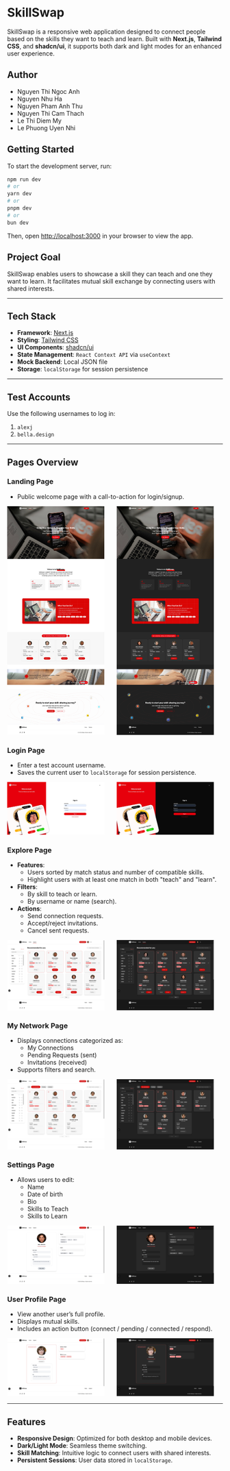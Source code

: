# SkillSwap

SkillSwap is a responsive web application designed to connect people based on the skills they want to teach and learn. Built with **Next.js**, **Tailwind CSS**, and **shadcn/ui**, it supports both dark and light modes for an enhanced user experience.

## Author

- Nguyen Thi Ngoc Anh
- Nguyen Nhu Ha
- Nguyen Pham Anh Thu
- Nguyen Thi Cam Thach
- Le Thi Diem My
- Le Phuong Uyen Nhi

## Getting Started

To start the development server, run:

```bash
npm run dev
# or
yarn dev
# or
pnpm dev
# or
bun dev
```

Then, open [http://localhost:3000](http://localhost:3000) in your browser to view the app.

## Project Goal

SkillSwap enables users to showcase a skill they can teach and one they want to learn. It facilitates mutual skill exchange by connecting users with shared interests.

---

## Tech Stack

- **Framework**: [Next.js](https://nextjs.org/)
- **Styling**: [Tailwind CSS](https://tailwindcss.com/)
- **UI Components**: [shadcn/ui](https://ui.shadcn.com/)
- **State Management**: `React Context API` via `useContext`
- **Mock Backend**: Local JSON file
- **Storage**: `localStorage` for session persistence

---

## Test Accounts

Use the following usernames to log in:

1. `alexj`
2. `bella.design`

---

## Pages Overview

### Landing Page

- Public welcome page with a call-to-action for login/signup.

<img src="public/demo/homepage-light.jpeg" alt="Homepage Light" width="45%" style="display:inline-block; margin-right:5%;">
<img src="public/demo/homepage-dark.jpeg" alt="Homepage Dark" width="45%" style="display:inline-block;">

### Login Page

- Enter a test account username.
- Saves the current user to `localStorage` for session persistence.

<img src="public/demo/login-page-light.jpeg" alt="Login Light" width="45%" style="display:inline-block; margin-right:5%;">
<img src="public/demo/login-page-dark.jpeg" alt="Login Dark" width="45%" style="display:inline-block;">

### Explore Page

- **Features**:
  - Users sorted by match status and number of compatible skills.
  - Highlight users with at least one match in both "teach" and "learn".
- **Filters**:
  - By skill to teach or learn.
  - By username or name (search).
- **Actions**:
  - Send connection requests.
  - Accept/reject invitations.
  - Cancel sent requests.

<img src="public/demo/explore-light.jpeg" alt="Explore Light" width="45%" style="display:inline-block; margin-right:5%;">
<img src="public/demo/explore-dark.jpeg" alt="Explore Dark" width="45%" style="display:inline-block;">

### My Network Page

- Displays connections categorized as:
  - My Connections
  - Pending Requests (sent)
  - Invitations (received)
- Supports filters and search.

<img src="public/demo/my-network-light.jpeg" alt="My Network Light" width="45%" style="display:inline-block; margin-right:5%;">
<img src="public/demo/my-network-dark.jpeg" alt="My Network Dark" width="45%" style="display:inline-block;">

### Settings Page

- Allows users to edit:
  - Name
  - Date of birth
  - Bio
  - Skills to Teach
  - Skills to Learn

<img src="public/demo/settings-light.jpeg" alt="Settings Light" width="45%" style="display:inline-block; margin-right:5%;">
<img src="public/demo/settings-dark.jpeg" alt="Settings Dark" width="45%" style="display:inline-block;">

### User Profile Page

- View another user’s full profile.
- Displays mutual skills.
- Includes an action button (connect / pending / connected / respond).

<img src="public/demo/user-profile-light.jpeg" alt="User Profile Light" width="45%" style="display:inline-block; margin-right:5%;">
<img src="public/demo/user-profile-dark.jpeg" alt="User Profile Dark" width="45%" style="display:inline-block;">

---

## Features

- **Responsive Design**: Optimized for both desktop and mobile devices.
- **Dark/Light Mode**: Seamless theme switching.
- **Skill Matching**: Intuitive logic to connect users with shared interests.
- **Persistent Sessions**: User data stored in `localStorage`.
